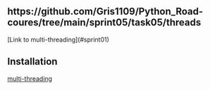 <h2 id="sprint01">https://github.com/Gris1109/Python_Road-coures/tree/main/sprint05/task05/threads</h2>
[Link to multi-threading](#sprint01)



## Installation <a name="installation"></a>
[multi-threading](#installation)
